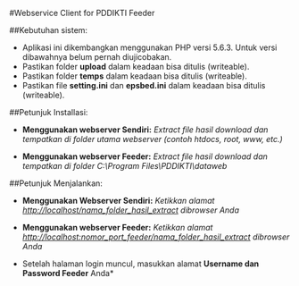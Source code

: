 #Webservice Client for PDDIKTI Feeder



##Kebutuhan sistem:


* Aplikasi ini dikembangkan menggunakan PHP versi 5.6.3. Untuk versi dibawahnya belum pernah diujicobakan.
* Pastikan folder **upload** dalam keadaan bisa ditulis (writeable).
* Pastikan folder **temps** dalam keadaan bisa ditulis (writeable).
* Pastikan file **setting.ini** dan **epsbed.ini** dalam keadaan bisa ditulis (writeable).

##Petunjuk Installasi:


* **Menggunakan webserver Sendiri:** *Extract file hasil download dan tempatkan di folder utama webserver (contoh htdocs, root, www, etc.)*

* **Menggunakan webserver Feeder:** *Extract file hasil download dan tempatkan di folder C:\Program Files\PDDIKTI\dataweb*


##Petunjuk Menjalankan:

* **Menggunakan Webserver Sendiri:** *Ketikkan alamat [http://localhost/nama_folder_hasil_extract](http://localhost/nama_folder_hasil_extract) dibrowser Anda*

* **Menggunakan webserver Feeder:** *Ketikkan alamat [http://localhost:nomor_port_feeder/nama_folder_hasil_extract](http://localhost:nomor_port_feeder/nama_folder_hasil_extract) dibrowser Anda*

* Setelah halaman login muncul, masukkan alamat **Username dan Password Feeder** Anda*